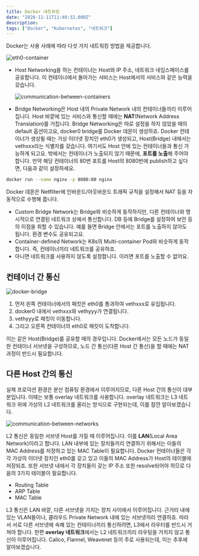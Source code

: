 ```yaml
---
title: Docker 네트워킹
date: "2020-11-11T11:40:32.000Z"
description: 
tags: ["Docker", "Kubernetes", "네트워크"]
---
```


Docker는 사용 사례에 따라 다섯 가지 네트워킹 방법을 제공합니다.

![eth0-container](https://res.cloudinary.com/dhc1es6e9/image/upload/v1605069685/blog-img/201111-eth0-container_nv8918.png)

- Host Networking을 하는 컨테이너는 Host와 IP 주소, 네트워크 네임스페이스를 공유합니다. 이 컨테이너에서 돌아가는 서비스는 Host에서의 서비스와 같은 능력을 갖습니다.

    ![communication-between-containers](https://res.cloudinary.com/dhc1es6e9/image/upload/v1605069685/blog-img/201111-communication-between-containers_ltxucu.png)

- Bridge Networking은 Host 내의 Private Network 내의 컨테이너들끼리 이루어집니다. Host 바깥에 있는 서비스와 통신할 때에는 **NAT**(Network Address Translation)를 거칩니다. Bridge Networking은 따로 설정을 하지 않았을 때의 default 옵션이고요, docker0 bridge를 Docker 데몬이 생성하죠.
Docker 컨테이너가 생성될 때는 가상 이더넷 장치인 eth0가 생성되고, Host(Bridge) 내에서는 vethxxx라는 식별자를 갖습니다. 여기서도 Host 안에 있는 컨테이너들과 통신 가능하게 되고요.
밖에서는 컨테이너가 노출되지 않기 때문에, **포트를 노출**해 주어야 합니다. 만약 해당 컨테이너의 80번 포트를 Host의 8080번에 publish하고 싶다면, 다음과 같이 설정하세요.

```bash
docker run --name nginx -p 8080:80 nginx
```

Docker 데몬은 Netfilter에 인바운드/아웃바운드 트래픽 규칙을 설정해서 NAT 등을 자동적으로 수행해 줍니다.

- Custom Bridge Network는 Bridge와 비슷하게 동작하지만, 다른 컨테이너와 명시적으로 연결된 네트워크 상에서 통신합니다. DB 등에 Bridge를 설정하여 보안 등의 이점을 취할 수 있습니다. 예를 들면 Bridge 안에서는 포트를 노출하지 않아도 됩니다. 환경 변수도 공유되고요.
- Container-defined Network는 K8s의 Multi-container Pod와 비슷하게 동작합니다. 즉, 컨테이너끼리 네트워크를 공유하죠.
- 아니면 네트워크를 사용하지 않도록 설정합니다. 이러면 포트를 노출할 수 없어요.

## 컨테이너 간 통신

![docker-bridge](https://res.cloudinary.com/dhc1es6e9/image/upload/v1605069685/blog-img/201111-docker-bridge_ypzrnq.png)

1. 먼저 왼쪽 컨테이너에서의 패킷은 eth0를 통과하여 vethxxx로 유입됩니다.
2. docker0 내에서 vethxxx와 vethyyy가 연결됩니다.
3. vethyyy로 패킷이 이동합니다.
4. 그리고 오른쪽 컨테이너의 eth0로 패킷이 도착합니다.

이는 같은 Host(Bridge)를 공유할 때의 경우입니다. Docker에서는 모든 노드가 동일한 컨테이너 서브넷을 구성하므로, 노드 간 통신(다른 Host 간 통신)을 할 때에는 NAT 과정이 반드시 필요합니다.

## 다른 Host 간의 통신

실제 프로덕션 환경은 분산 컴퓨팅 환경에서 이루어지므로, 다른 Host 간의 통신이 대부분입니다. 이때는 보통 overlay 네트워크를 사용합니다. overlay 네트워크는 L3 네트워크 위에 가상의 L2 네트워크를 올리는 방식으로 구현되는데, 이를 잠깐 알아보겠습니다.

![communication-between-networks](https://res.cloudinary.com/dhc1es6e9/image/upload/v1605069685/blog-img/201111-communication-between-networks_trdsqg.jpg)

L2 통신은 동일한 서브넷 Host를 가질 때 이루어집니다. 이를 **LAN**(Local Area Network)이라고 합니다. LAN 내부에 있는 장치들끼리 연결하기 위해서는 이들의 MAC Address를 저장하고 있는 MAC Table이 필요합니다. Docker 컨테이너들은 각각 가상의 이더넷 장치인 eth0를 갖고 있고 이들의 MAC Address가 Host의 테이블에 저장되죠. 또한 서브넷 내에서 각 장치들이 갖는 IP 주소 또한 resolve되어야 하므로 다음의 3가지 테이블이 필요합니다.

- Routing Table
- ARP Table
- MAC Table

L3 통신은 LAN 바깥, 다른 서브넷을 가지는 장치 사이에서 이루어집니다. 근거리 내에 있는 VLAN들이나, 클라우드 Private Network 내에 있는 서브넷끼리 연결하죠. 따라서 서로 다른 서브넷에 속해 있는 컨테이너끼리 통신하려면, L3에서 라우터를 반드시 거쳐야 합니다. 한편 **overlay 네트워크**에서는 L2 네트워크끼리 라우팅을 거치지 않고 통신이 이루어집니다. Calico, Flannel, Weavenet 등이 주로 사용되는데, 이는 추후에 알아보겠습니다.